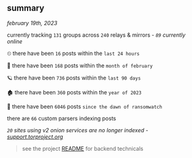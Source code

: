 
## summary
_february 19th, 2023_

currently tracking `131` groups across `240` relays & mirrors - _`89` currently online_

⏲ there have been `16` posts within the `last 24 hours`

🦈 there have been `168` posts within the `month of february`

🪐 there have been `736` posts within the `last 90 days`

🏚 there have been `360` posts within the `year of 2023`

🦕 there have been `6046` posts `since the dawn of ransomwatch`

there are `66` custom parsers indexing posts

_`20` sites using v2 onion services are no longer indexed - [support.torproject.org](https://support.torproject.org/onionservices/v2-deprecation/)_

> see the project [README](https://github.com/joshhighet/ransomwatch#ransomwatch--) for backend technicals
